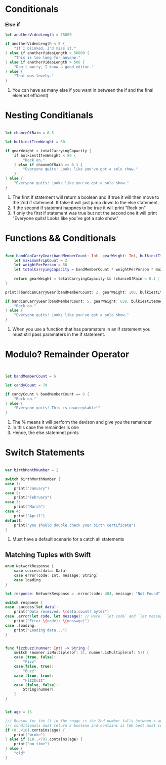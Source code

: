 # Conditionals

### Else if

```swift
let anotherVideoLength = 75000

if anotherVideoLength < 5 {
    "If I blinked, I'd miss it."
} else if anotherVideoLength > 50000 {
    "This is too long for anyone."
} else if anotherVideoLength > 500 {
    "Don't worry, I know a good editor."
} else {
    "That was lovely."
}

```
1. You can have as many else if you want in between the if and the final else(not efficient)


# Nesting Conditianals


```swift

let chanceOfRain = 0.5

let bulkiestItemWeight = 60

if gearWeight < totalCarryingCapacity {
    if bulkiestItemWeight < 80 {
        "Rock on."
    } else if chanceOfRain >= 0.1 {
        "Everyone quits! Looks like you've got a solo show."
    }
} else {
    "Everyone quits! Looks like you've got a solo show."
}

```


1. The first if statement will return a boolean and if true it will then move to the 2nd if statement. If false it will just jump down to the else statement.
2. If the second if statemnt happnes to be true it will print "Rock on"
3. If only the first if statement was true but not the second one it will print "Everyone quits! Looks like you've got a solo show."

# Functions && Conditionals

```swift

func bandCanCarryGear(bandMemberCount: Int, gearWeight: Int, bulkiestItemWeight: Int, chanceOfRain: Double) -> Bool {
    let maximumTripCount = 2
    let weightPerPerson = 50
    let totalCarryingCapacity = bandMemberCount * weightPerPerson * maximumTripCount
    
    return gearWeight < totalCarryingCapacity && (chanceOfRain < 0.1 || bulkiestItemWeight < 80)
}

print((bandCanCarryGear(bandMemberCount: 2, gearWeight: 100, bulkiestItemWeight: 25, chanceOfRain: 0)))

if bandCanCarryGear(bandMemberCount: 5, gearWeight: 650, bulkiestItemWeight: 60, chanceOfRain: 0.05) {
    "Rock on."
} else {
    "Everyone quits! Looks like you've got a solo show."
}


```

1. When you use a function that has paramaters in an if statement you must still pass paramaters in the if statement.


# Modulo? Remainder Operator


```swift


let bandMemberCount = 6

let candyCount = 79

if candyCount % bandMemberCount == 0 {
    "Rock on."
} else {
    "Everyone quits! This is unacceptable!"
}

```

1. The % means it will perform the devison and give you the remainder
2. In this case the remainder is one
3. Hence, the else statemnet prints

# Switch Statements

```swift

var birthMonthNumber = 2

switch birthMonthNumber {
case 1:
    print("January")
case 2:
    print("February")
case 3:
    print("March")
case 4:
    print("April")
default:
    print("you should double check your birth certificate")
}

```

1. Must have a default scenario for a catch all statements

## Matching Tuples with Swift

```swift
enum NetworkResponse {
    case success(data: Data)
    case error(code: Int, message: String)
    case loading
}

let response: NetworkResponse = .error(code: 404, message: "Not Found")

switch response {
case .success(let data):
    print("Data received: \(data.count) bytes")
case .error(let code, let message): // Here, `let code` and `let message` bind the values
    print("Error \(code): \(message)")
case .loading:
    print("Loading data...")
}

```
```swift

func fizzbuzz(numner: Int) -> String {
    switch (numner.isMultiple(of: 3), numner.isMultiple(of: 5)) {
    case (true, false):
        "Fizz"
    case(false, true):
        "Buzz"
    case (true, true):
        "Fizzbuzz"
    case (false, false):
        String(numner)
    }
}


let age = 15

/// Reason for the () in the rnage is the 2nd number falls between < and dot. Swift has to choose adn it chooses the dot operator for preferance which causes an erro since contains expects a range. So we put the () so teh range takes prescdence.
/// conditionals must return a boolean and contains is teh best most common way to check if a var is within a raneg
if (0..<18).contains(age) {
    print("broke")
} else if (18..<70).contains(age) {
    print("no time")
} else {
    "old"
}
